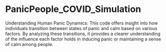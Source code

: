 # PanicPeople_COVID_Simulation

Understanding Human Panic Dynamics: This code offers insight into how individuals transition between states of panic and calm based on various factors. By analyzing these transitions, it provides a clearer understanding of the influence each factor holds in inducing panic or maintaining a sense of calm among people.

